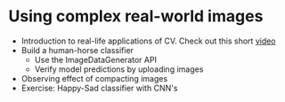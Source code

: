 # Using complex real-world images  

- Introduction to real-life applications of CV. Check out this short [video](https://www.youtube.com/watch?v=NlpS-DhayQA)  
- Build a human-horse classifier  
    - Use the ImageDataGenerator API  
    - Verify model predictions by uploading images  
- Observing effect of compacting images  
- Exercise: Happy-Sad classifier with CNN's  
 


